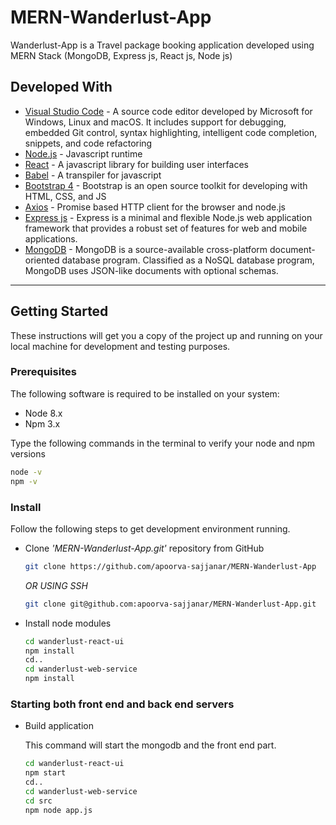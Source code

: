 # MERN-Wanderlust-App

Wanderlust-App is a Travel package booking application developed using MERN Stack (MongoDB, Express js, React js, Node js)

## Developed With

* [Visual Studio Code](https://code.visualstudio.com/) - A source code editor developed by Microsoft for Windows, Linux and macOS. It includes support for debugging, embedded Git control, syntax highlighting, intelligent code completion, snippets, and code refactoring
* [Node.js](https://nodejs.org/en/) - Javascript runtime
* [React](https://reactjs.org/) - A javascript library for building user interfaces
* [Babel](https://babeljs.io/) - A transpiler for javascript
* [Bootstrap 4](https://getbootstrap.com/) - Bootstrap is an open source toolkit for developing with HTML, CSS, and JS
* [Axios](https://github.com/axios/axios) - Promise based HTTP client for the browser and node.js
* [Express js](http://expressjs.com/) - Express is a minimal and flexible Node.js web application framework that provides a robust set of features for web and mobile applications.
* [MongoDB](https://www.mongodb.com/) - MongoDB is a source-available cross-platform document-oriented database program. Classified as a NoSQL database program, MongoDB uses JSON-like documents with optional schemas. 
---
## Getting Started

These instructions will get you a copy of the project up and running on your local machine for development and testing purposes.

### Prerequisites

The following software is required to be installed on your system:

* Node 8.x
* Npm 3.x

Type the following commands in the terminal to verify your node and npm versions

```bash
node -v
npm -v
```

### Install

Follow the following steps to get development environment running.

* Clone _'MERN-Wanderlust-App.git'_ repository from GitHub

  ```bash
  git clone https://github.com/apoorva-sajjanar/MERN-Wanderlust-App
  ```

   _OR USING SSH_

  ```bash
  git clone git@github.com:apoorva-sajjanar/MERN-Wanderlust-App.git
  ```

* Install node modules

   ```bash
   cd wanderlust-react-ui
   npm install
   cd..
   cd wanderlust-web-service
   npm install
   ```


### Starting both front end and back end servers

* Build application

  This command will start the mongodb and the front end part.

  ```bash
  cd wanderlust-react-ui
  npm start
  cd..
  cd wanderlust-web-service
  cd src
  npm node app.js
  ```

